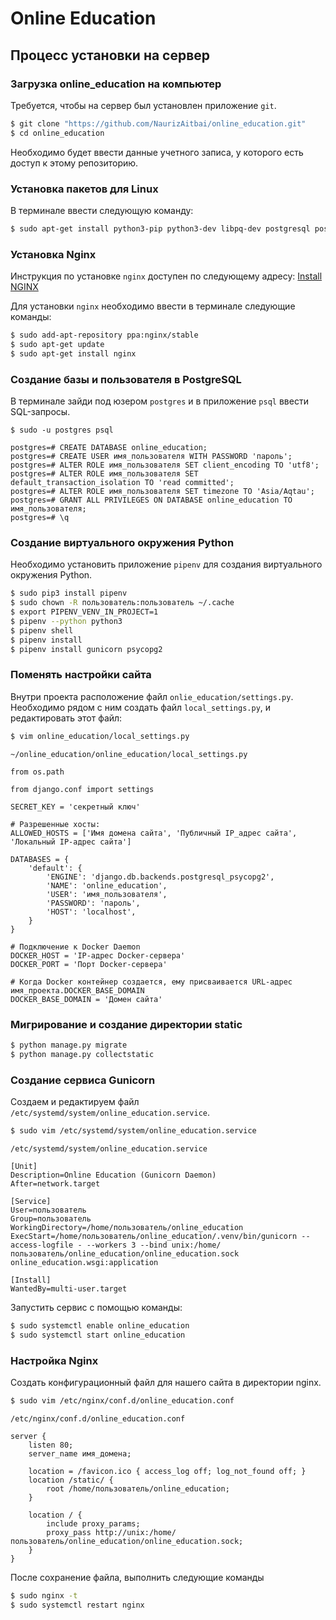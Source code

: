 # Online Education

## Процесс установки на сервер

### Загрузка online_education на компьютер
Требуется, чтобы на сервер был установлен приложение `git`.

```sh
$ git clone "https://github.com/NaurizAitbai/online_education.git"
$ cd online_education
```
Необходимо будет ввести данные учетного записа, у которого есть доступ к этому репозиторию.

### Установка пакетов для Linux
В терминале ввести следующую команду:

```sh
$ sudo apt-get install python3-pip python3-dev libpq-dev postgresql postgresql-contrib nginx
```

### Установка Nginx
Инструкция по установке `nginx` доступен по следующему адресу: [Install NGINX](https://www.nginx.com/resources/wiki/start/topics/tutorials/install/)

Для установки `nginx` необходимо ввести в терминале следующие команды:

```sh
$ sudo add-apt-repository ppa:nginx/stable
$ sudo apt-get update
$ sudo apt-get install nginx
```

### Создание базы и пользователя в PostgreSQL
В терминале зайди под юзером `postgres` и в приложение `psql` ввести SQL-запросы.

```
$ sudo -u postgres psql

postgres=# CREATE DATABASE online_education;
postgres=# CREATE USER имя_пользователя WITH PASSWORD 'пароль';
postgres=# ALTER ROLE имя_пользователя SET client_encoding TO 'utf8';
postgres=# ALTER ROLE имя_пользователя SET default_transaction_isolation TO 'read committed';
postgres=# ALTER ROLE имя_пользователя SET timezone TO 'Asia/Aqtau';
postgres=# GRANT ALL PRIVILEGES ON DATABASE online_education TO имя_пользователя;
postgres=# \q
```

### Создание виртуального окружения Python
Необходимо установить приложение `pipenv` для создания виртуального окружения Python.

```sh
$ sudo pip3 install pipenv
$ sudo chown -R пользователь:пользователь ~/.cache
$ export PIPENV_VENV_IN_PROJECT=1
$ pipenv --python python3
$ pipenv shell
$ pipenv install
$ pipenv install gunicorn psycopg2
```

### Поменять настройки сайта
Внутри проекта расположение файл `onlie_education/settings.py`. Необходимо рядом с ним создать файл `local_settings.py`, и редактировать этот файл:

```sh
$ vim online_education/local_settings.py
```
`~/online_education/online_education/local_settings.py`
```
from os.path

from django.conf import settings

SECRET_KEY = 'секретный ключ'

# Разрешенные хосты:
ALLOWED_HOSTS = ['Имя домена сайта', 'Публичный IP_адрес сайта', 'Локальный IP-адрес сайта']

DATABASES = {
    'default': {
        'ENGINE': 'django.db.backends.postgresql_psycopg2',
        'NAME': 'online_education',
        'USER': 'имя_пользователя',
        'PASSWORD': 'пароль',
        'HOST': 'localhost',
    }
}

# Подключение к Docker Daemon
DOCKER_HOST = 'IP-адрес Docker-сервера'
DOCKER_PORT = 'Порт Docker-сервера'

# Когда Docker контейнер создается, ему присваивается URL-адрес имя_проекта.DOCKER_BASE_DOMAIN
DOCKER_BASE_DOMAIN = 'Домен сайта'
```

### Мигрирование и создание директории static
```sh
$ python manage.py migrate
$ python manage.py collectstatic
```

### Создание сервиса Gunicorn
Создаем и редактируем файл `/etc/systemd/system/online_education.service`.
```sh
$ sudo vim /etc/systemd/system/online_education.service
```

`/etc/systemd/system/online_education.service`
```
[Unit]
Description=Online Education (Gunicorn Daemon)
After=network.target

[Service]
User=пользователь
Group=пользователь
WorkingDirectory=/home/пользователь/online_education
ExecStart=/home/пользователь/online_education/.venv/bin/gunicorn --access-logfile - --workers 3 --bind unix:/home/пользователь/online_education/online_education.sock online_education.wsgi:application

[Install]
WantedBy=multi-user.target
```

Запустить сервис с помощью команды:
```sh
$ sudo systemctl enable online_education
$ sudo systemctl start online_education
```

### Настройка Nginx
Создать конфигурационный файл для нашего сайта в директории nginx.
```sh
$ sudo vim /etc/nginx/conf.d/online_education.conf
```

`/etc/nginx/conf.d/online_education.conf`
```
server {
    listen 80;
    server_name имя_домена;
    
    location = /favicon.ico { access_log off; log_not_found off; }
    location /static/ {
        root /home/пользователь/online_education;
    }
    
    location / {
        include proxy_params;
        proxy_pass http://unix:/home/пользователь/online_education/online_education.sock;
    }
}
```

После сохранение файла, выполнить следующие команды
```sh
$ sudo nginx -t
$ sudo systemctl restart nginx
```


